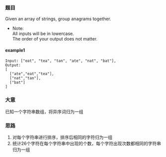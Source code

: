 ### 题目
Given an array of strings, group anagrams together.

* Note:<br>
All inputs will be in lowercase.<br>
The order of your output does not matter.

#### example1
```
Input: ["eat", "tea", "tan", "ate", "nat", "bat"],
Output:
[
  ["ate","eat","tea"],
  ["nat","tan"],
  ["bat"]
]
```

### 大意
已知一个字符串数组，将异序词归为一组

### 思路
1. 对每个字符串进行排序，排序后相同的字符归为一组
2. 统计26个字符在每个字符串中出现的个数，每个字符出现次数都相同的字符串归为一组

